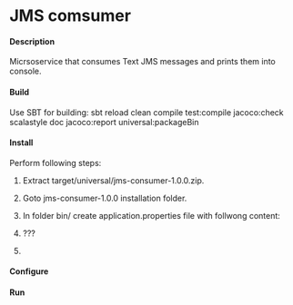# JMS comsumer

#### Description
Micrsoservice that consumes Text JMS messages and prints them into console.

#### Build
Use SBT for building:
sbt reload clean compile test:compile jacoco:check scalastyle doc jacoco:report universal:packageBin

#### Install
Perform following steps:
1. Extract target/universal/jms-consumer-1.0.0.zip.

2. Goto jms-consumer-1.0.0 installation folder.

3. In folder bin/ create application.properties file with follwong content:

4. ???
5. 
#### Configure

#### Run
